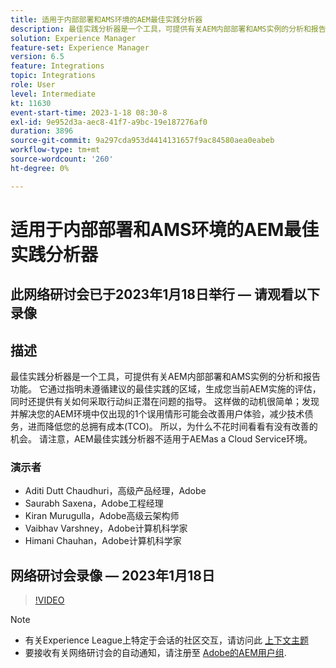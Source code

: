 ```yaml
---
title: 适用于内部部署和AMS环境的AEM最佳实践分析器
description: 最佳实践分析器是一个工具，可提供有关AEM内部部署和AMS实例的分析和报告功能。 它通过指明未遵循建议的最佳实践的区域，生成您当前AEM实施的评估，同时还提供有关如何采取行动纠正潜在问题的指导。
solution: Experience Manager
feature-set: Experience Manager
version: 6.5
feature: Integrations
topic: Integrations
role: User
level: Intermediate
kt: 11630
event-start-time: 2023-1-18 08:30-8
exl-id: 9e952d3a-aec8-41f7-a9bc-19e187276af0
duration: 3896
source-git-commit: 9a297cda953d4414131657f9ac84580aea0eabeb
workflow-type: tm+mt
source-wordcount: '260'
ht-degree: 0%

---
```


# 适用于内部部署和AMS环境的AEM最佳实践分析器

## 此网络研讨会已于2023年1月18日举行 — 请观看以下录像

## 描述

最佳实践分析器是一个工具，可提供有关AEM内部部署和AMS实例的分析和报告功能。 它通过指明未遵循建议的最佳实践的区域，生成您当前AEM实施的评估，同时还提供有关如何采取行动纠正潜在问题的指导。 这样做的动机很简单；发现并解决您的AEM环境中仅出现的1个误用情形可能会改善用户体验，减少技术债务，进而降低您的总拥有成本(TCO)。 所以，为什么不花时间看看有没有改善的机会。
请注意，AEM最佳实践分析器不适用于AEMas a Cloud Service环境。

### 演示者

* Aditi Dutt Chaudhuri，高级产品经理，Adobe
* Saurabh Saxena，Adobe工程经理
* Kiran Murugulla，Adobe高级云架构师
* Vaibhav Varshney，Adobe计算机科学家
* Himani Chauhan，Adobe计算机科学家

## 网络研讨会录像 — 2023年1月18日

>[!VIDEO](https://video.tv.adobe.com/v/3413364/)

>[!NOTE]
>
>* 有关Experience League上特定于会话的社区交互，请访问此 [上下文主题](https://bit.ly/3Z6AyM1)
>* 要接收有关网络研讨会的自动通知，请注册至 [Adobe的AEM用户组](https://aem-augs.adobe.com/).
